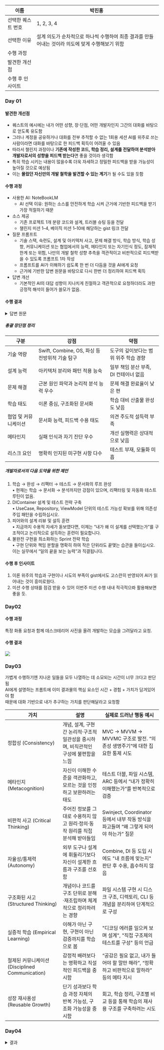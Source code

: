 | 이름               |박진홍|
| ------------------ | --- |
| 선택한 퀘스트 번호 |1, 2, 3, 4|
| 선택한 이유        |설계 의도가 순차적으로 하나씩 수행하여 최종 결과를 만들어내는 것이라 의도에 맞게 수행해보기 위함|
| 수행 과정          |      |
| 발견한 개선점      |     |
| 수행 후 인사이트   |     |

### Day 01
#### 발견한 개선점
- 퀘스트의 예시에는 내가 어떤 성향, 장·단점, 어떤 개발자인지 그간의 대화를 바탕으로 얻도록 유도함
- 그러나 계정을 공유하거나 대화를 전부 추적할 수 없는 1회용 세션 AI를 위주로 쓰는 사람이라면 대화를 바탕으로 한 피드백 획득이 어려울 수 있음
- 따라서 챌린지 과정이나 **기존에 작성한 코드, 학습 정리, 설계를 전달하여 분석받아 개발자로서의 성향을 피드백 받는다**면 좋을 것이라 생각함
- 특히 학습 시키는 내용이 많을수록 더욱 자세하고 정밀한 피드백을 받을 가능성이 높아질 것으로 예상됨
- 이는 **몰랐던 자신만의 개발 철학을 발견할 수 있는 계기**가 될 수도 있을 듯함

#### 수행 과정
- 사용한 AI: NoteBookLM
  - AI 선택 이유: 원하는 소스를 안전하게 학습 시켜 근거에 기반한 피드백을 받기 가장 적절하기 때문
- 소스 제공
  - 기존 프로젝트 1개 분량 코드와 설계, 트러블 슈팅 등을 전달
  - 챌린지 미션 1–4, 베이직 미션 1–10에 해당하는 gist 링크 전달
- 질문 프롬프트
  - 기술 스택, 숙련도, 설계 및 아키텍처 사고, 문제 해결 방식, 학습 방식, 학습 성향, 커뮤니케이션 또는 협업에서의 능력, 메타인지 또는 자기인식 정도, 잠재적 한계 또는 위험, 나만의 개발 철학 성향 추측을 객관적이고 비판적으로 피드백받을 수 있도록 프롬프트 1차 작성
  - 프롬프트를 AI가 이해하기 쉽도록 한 번 더 다듬을 것을 AI에게 요청
  - 근거에 기반한 답변 원문을 바탕으로 다시 한번 더 정리하여 피드백 획득
- 답변 개선
  - 기본적인 AI의 대답 성향이 지나치게 친절하고 객관적으로 요청하더라도 과한 긍정적 해석이 들어가 쓸모가 없음.

#### 수행 결과
<details>
  <summary> 답변 원문 </summary>

  아래는 주어진 코드, 설계, 학습 정리 문서를 기반으로 도출된 항목별 비판적 분석입니다. 과도한 칭찬은 배제하고, 관찰 가능한 증거를 기반으로 장단점을 명확히 구분하여 서술합니다.

---

1. 사용한 기술 스택과 해당 스택에 대한 숙련도

장점:
	•	Swift 언어 특성 (mutating, Hashable, UUID, value/reference semantics)에 대해 실무적으로 응용하고 있으며, Combine을 활용한 iOS 앱 구성에서도 publisher/subject 흐름을 명확히 이해하고 적용함.
	•	비동기 처리 (Task, async/await, MainActor)에 대해 직접 디버깅하며 접근하고 있고, Regex, NSPredicate, DispatchQueue까지 폭넓게 사용.
	•	OS와 메모리 구조, 컴파일러 동작 등 범위를 넓혀 학습하는 태도는 상위 10% 개발자군에 가까운 폭넓은 호기심과 확장 의지를 반영함.

단점:
	•	실습된 도메인의 깊이에 비해 폭이 지나치게 넓음. 예: Regex, HashMap, Parser, OS 등을 모두 다루되, 각각이 완성되거나 실용화되지는 않음.
	•	UIKit에 대한 이해도는 충분하나, CoreData는 래퍼 수준으로 사용하고 있어 fetch predicate, relationship, background context 등 고급 활용은 확인되지 않음.
	•	단위 테스트, CI/CD, 네트워크 레이어 구성 등 실전 서비스 개발에서 요구되는 핵심 기술은 부재.

---

2. 아키텍처적 사고 및 설계 능력

장점:
	•	View/ViewModel/UseCase/Repository의 책임 분리 구조가 명확하며, 실제 iOS 앱 아키텍처(MVVMC)를 반영하고 있음.
	•	상태 머신을 클로저 + 딕셔너리 방식으로 처리하는 등 설계 유연성과 재사용성 고려가 있음.
	•	Value Object, DTO, Factory, Mapper, DI 등 도메인 설계 관점에서의 실험과 의식적인 적용이 다수 확인됨.

단점:
	•	일부 레이어 설계가 형식적인 수준에 머무름. 예: UseCase는 orchestration 외 로직을 직접 보유하고 있어 도메인 서비스와 경계가 불분명함.
	•	Repository가 CoreDataStack을 직접 사용하면서 영속성 계층이 외부로 노출됨 (진정한 DIP 미흡).
	•	DIContainer 없이 AppCoordinator에서 직접 CoreDataStack 등 생성 → 단위 테스트, 확장성 측면에서 약점.

---

3. 문제 해결 및 디버깅 능력

장점:
	•	복잡한 오류의 원인 (Command-Line Tool에서의 Bundle.main 접근 불가, Regex 리터럴 오류, XML 트리 파싱 오류)을 논리적으로 추적함.
	•	디버깅 중 실수나 실패를 문서화하고 개선하려는 습관이 내재화되어 있음.
	•	Task/Thread.sleep, DispatchQueue 간 차이 등 concurrency 이슈에 대한 실험적 접근도 우수.

단점:
	•	일부 미해결 문제를 “TODO”나 주석으로 남겨두는 경향 → 문제 해결을 미루는 습관이 누적되면 실제 프로젝트에서는 기술 부채로 전이됨.
	•	문제를 지나치게 기술적 요소로 환원하여 본질적 요구사항(사용자 행동, UX 흐름 등)에서 벗어나는 경향이 있음.

---

4. 학습 방식 및 성향

장점:
	•	선행 설계 → 구현 → 디버깅 → 회고 → 정리의 구조화된 루틴이 확립되어 있음.
	•	단순 기능 구현을 넘어 내부 동작 원리(해시 충돌, load factor 등)를 문서화하고 직접 실험하려는 성향.
	•	반례, 실패 원인, 개선 가능성까지 분석하며 학습 결과를 자기 언어로 재구성함.

단점:
	•	완성도보다는 학습 자체에 의미를 두는 경향이 강해, 산출물의 완결성이 떨어짐 (ex. Memory 시뮬레이터 미구현, XML 속성 미완료).
	•	구현과 학습을 병행하다 우선순위를 잃는 경우 존재 → 일정 기반 프로젝트에서는 단점으로 작용 가능.

---

5. 커뮤니케이션 및 협업 능력

장점:
	•	미션 리뷰 및 피드백에서 피어의 의견을 겸손하고 긍정적으로 수용하며, 이를 실제 개선에 반영.
	•	설계 근거, 디버깅 경로, 실수 기록까지 명확히 기술하여 협업 시 정보 비대칭을 줄이는 문서화를 지향함.
	•	자기 지식 공유에 대한 개방성이 높음 (피어 자료 요청에 흔쾌히 수용 등).

단점:
	•	코드 외 설득력 있는 의사결정 근거의 설명이 다소 부족. 예: 왜 이런 구조가 적합했는지에 대한 설명은 추상적이거나 생략되는 경우 존재.
	•	의견을 수용하는 데 적극적이지만, 반대로 논리적으로 설득하거나 주장을 관철하는 커뮤니케이션은 상대적으로 약함.

---

6. 메타인지 수준

장점:
	•	자신의 구현 미완, 지식 부족, 불완전한 이해를 정확하게 인식하고 기록함 (예: Regex 패턴 부족, XML Attribute 누락 등).
	•	학습-구현 균형, 과도한 설계, 테스트 부족 등을 스스로 문제화할 수 있는 수준의 자기 성찰력을 지님.
	•	“완성 못함”을 감추지 않으며, 그것이 발생한 이유와 맥락까지 기술함.

단점:
	•	때때로 메타인지가 과도한 자기 비판으로 전이되어, 작은 실패에 집착하거나 완성도를 지나치게 염두에 두는 태도로 이어질 수 있음.
	•	고도화된 분석이 실제 구현이나 행동 변화로 이어지는 비율은 아직 낮음 (분석 → 수정 루프가 명확히 끊어지는 부분 존재).

---

7. 잠재적 한계 및 리스크 요인
	•	미완성/미구현의 누적: 핵심 기능이 빠져 있거나 임시 처리된 사례가 반복됨 (TODO: error 처리, Prolog 파싱, triangle area 계산, fetchAllEvents() 등).
	•	모듈화 미흡: 일부 ViewModel에 너무 많은 책임이 집중되어 있어 코드 복잡도 증가 우려 (SignInViewModel, SignUpViewModel 등).
	•	테스트 빈약: 전반적으로 테스트 전략(단위, 통합, UI, 오류 등)이 부재하며, 휴먼 테스트에 의존하고 있음.
	•	DI 전략 부재: AppCoordinator에서 의존성을 직접 생성 → 확장성 및 테스트 용이성 저하.

---

8. 추정되는 개발 철학 및 사고방식

“깊이 이해하고, 실험을 통해 배운다. 설계는 명확해야 하고, 구현은 학습의 도구다. 실수는 감추지 않고 기록하며 개선한다.”

	•	이론적 기반을 중시하고, 그 기반 위에서 실제 코드를 실험적으로 쌓아 올리는 방식을 선호.
	•	과정을 문서화하는 습관이 내재화되어 있고, 나의 이해를 동료나 미래의 나에게 전달하기 위한 기록에 집중함.
	•	타인의 피드백에 열려 있으며, 학습은 단순 암기보다는 의미 있는 구조화와 개념화에 가까움.

---

총괄 장단점 정리

구분	강점	약점
기술 역량	Swift, Combine, OS, 파싱 등 전방위적 기술 탐구	도구의 깊이보다는 범위 위주 학습 경향
설계 능력	아키텍처 분리와 패턴 적용 능숙	일부 책임 분산 부족, DI 컨테이너 없음
문제 해결	근본 원인 파악과 논리적 분석 능력 우수	문제 해결 완료율이 낮은 편
학습 태도	이론 중심, 구조화된 문서화	학습 대비 산출물 완성도 낮음
협업 및 커뮤니케이션	문서화 능력, 피드백 수용 태도	의견 주도적 설득력 부족
메타인지	실패 인식과 자기 진단 우수	개선 실행력은 상대적으로 낮음
리스크 요인	명확히 인지된 미구현 사항 다수	테스트 부재, 모듈화 미흡

---

개발자로서의 다음 도약을 위한 제언
	1.	학습 → 완성 → 리팩터 → 테스트 → 문서화의 루프 완성
	•	현재는 학습 → 문서화 → 분석까지만 강점이 있으며, 리팩터링 및 자동화 테스트 루틴이 없음.
	2.	DIContainer 설계 및 테스트 전략 구축
	•	UseCase, Repository, ViewModel 단위의 테스트 가능성 확보를 위해 의존성 주입 패턴을 수립하십시오.
	3.	피어와의 설계 리뷰 및 설득 훈련
	•	지금까지 수용적 자세가 돋보였다면, 이제는 “내가 왜 이 설계를 선택했는가”를 구조적이고 논리적으로 설득하는 훈련이 필요합니다.
	4.	불완전 구현을 최소화하는 Sprint 전략 학습
	•	구현 단위와 책임 분할을 명확히 하여 작은 단위라도 끝맺는 습관을 들이십시오. 이는 실무에서 “일의 끝을 보는 능력”과 직결됩니다.

---

</details>

##### 총괄 장단점 정리

| 구분                 | 강점                                                 | 약점                                                |
|----------------------|------------------------------------------------------|-----------------------------------------------------|
| 기술 역량            | Swift, Combine, OS, 파싱 등 전방위적 기술 탐구       | 도구의 깊이보다는 범위 위주 학습 경향               |
| 설계 능력            | 아키텍처 분리와 패턴 적용 능숙                       | 일부 책임 분산 부족, DI 컨테이너 없음               |
| 문제 해결            | 근본 원인 파악과 논리적 분석 능력 우수              | 문제 해결 완료율이 낮은 편                          |
| 학습 태도            | 이론 중심, 구조화된 문서화                          | 학습 대비 산출물 완성도 낮음                        |
| 협업 및 커뮤니케이션 | 문서화 능력, 피드백 수용 태도                       | 의견 주도적 설득력 부족                             |
| 메타인지             | 실패 인식과 자기 진단 우수                          | 개선 실행력은 상대적으로 낮음                       |
| 리스크 요인          | 명확히 인지된 미구현 사항 다수                      | 테스트 부재, 모듈화 미흡                            |

##### 개발자로서의 다음 도약을 위한 제언

1.	학습 → 완성 → 리팩터 → 테스트 → 문서화의 루프 완성  
	•	현재는 학습 → 문서화 → 분석까지만 강점이 있으며, 리팩터링 및 자동화 테스트 루틴이 없음.  
2.	DIContainer 설계 및 테스트 전략 구축  
	•	UseCase, Repository, ViewModel 단위의 테스트 가능성 확보를 위해 의존성 주입 패턴을 수립하십시오.  
3.	피어와의 설계 리뷰 및 설득 훈련  
	•	지금까지 수용적 자세가 돋보였다면, 이제는 “내가 왜 이 설계를 선택했는가”를 구조적이고 논리적으로 설득하는 훈련이 필요합니다.  
4.	불완전 구현을 최소화하는 Sprint 전략 학습  
	•	구현 단위와 책임 분할을 명확히 하여 작은 단위라도 끝맺는 습관을 들이십시오. 이는 실무에서 “일의 끝을 보는 능력”과 직결됩니다.

#### 수행 후 인사이트

1. 이론 위주의 학습과 구현이나 시도의 부족이 gist에서도 고스란히 반영되어 AI가 읽어내는 것이 흥미로웠다.
2. 미션 수행 상태를 점검 받을 수 있어 이번주 미션 수행 내내 적극적으롸 활용해보면 좋을 듯.

### Day02
#### 수행 과정
특정 화풍 요청과 함께 데스크테리어 사진을 올려 개발하는 모습을 그려달라고 요청.
#### 수행 결과
![](https://velog.velcdn.com/images/landelyse/post/ce311fc0-6f14-4aef-aa42-d3c3310a623b/image.png)


### Day03
가볍게 수행하기엔 지나온 일들을 모두 나열하는 데 소모되는 시간이 너무 크다고 판단됨  
AI에게 설명하는 프롬트에 이미 결과물의 핵심 요소인 시간 + 경험 + 가치가 담겨있어야 함  
때문에 대화 기반으로 내가 추구하는 가치를 판단해달라고 요청함

| 가치               | 설명                                                                 | 실제로 드러난 행동 예시                                                      |
|------------------|----------------------------------------------------------------------|----------------------------------------------------------------------------|
| 정합성 (Consistency) | 개념, 설계, 구현 간 논리적·구조적 일관성을 중시하며, 비직관적인 구성에 불편함을 느낌 | MVC → MVVM → MVVMC 구조로 발전. “의존성 생명주기”에 대한 집요한 통제 시도         |
| 메타인지 (Metacognition) | 자신이 이해한 수준을 객관화하고, 모르는 것을 인정하고 보완하려는 태도                 | 테스트 더블, 파일 시스템, ARC 등에서 “내가 정확히 이해했는가”를 반복적으로 검증    |
| 비판적 사고 (Critical Thinking) | 주어진 정보를 그대로 수용하지 않고 원리·정의·동작 원리를 직접 분석해 받아들임        | Swinject, Coordinator 등에서 내부 작동 방식을 파고들며 “왜 그렇게 되어야 하는가” 질문 |
| 자율성/통제력 (Autonomy) | 외부 도구나 설계에 휘둘리기보다 자신이 설계한 흐름과 구조를 선호함                 | Combine, DI 등 도입 시에도 "내 흐름에 맞는지" 판단 후 수용, 흡수하지 않음         |
| 구조화된 사고 (Structured Thinking) | 개념이나 코드를 구조 단위로 분해·재조립하며 체계적으로 정리하려는 경향             | 파일 시스템 구현 시 디스크 구조, 디렉토리, CLI 등 개념을 분리하여 단계적으로 구성   |
| 실증적 학습 (Empirical Learning) | 이해가 아닌 구현, 구현이 아닌 검증까지를 학습으로 봄                            | "디코딩 에러를 일으켜 보며 설계", "직접 구조체의 테스트를 구성" 등의 언급          |
| 절제된 커뮤니케이션 (Disciplined Communication) | 감정적 배려보다는 명확하고 직설적인 피드백을 중시함                              | “공감은 필요 없고, 내가 들어야 할 말만 해라”, “정확하고 비판적으로 말하라” 등의 메타 지시  |
| 성장 재사용성 (Reusable Growth) | 단기 성과보다 학습 과정 자체의 반복 가능성, 구조화 가능성을 중시함               | 회고, 학습 정리, 구조별 비교 등을 통해 학습의 재사용 구조를 구축하려는 시도         |

### Day04
<details>
	<summary> 결과 </summary>
### 개발자 포트폴리오

## 박진홍

---

## 1. 기술 스택 및 숙련도

**사용 기술 스택**

* Swift, Combine, UIKit, CoreData, Regex, NSPredicate, DispatchQueue, Task(async/await), OS 구조

**숙련도**

* Swift 언어 특징(value/reference semantics, Hashable, mutating, UUID 등)을 명확히 이해하고 응용 가능
* Combine을 활용하여 iOS 앱의 데이터 흐름을 능숙하게 관리 가능
* 비동기 처리 및 concurrency 개념에 대한 깊은 이해를 바탕으로 한 문제 해결 및 디버깅
* OS와 메모리 구조 등 시스템 전반에 대한 학습과 이해가 폭넓음

**한계점**

* 깊이보다는 넓은 범위에 대한 탐구로 인해 각 분야의 전문성 부족
* CoreData의 고급 기능(백그라운드 컨텍스트 등) 활용 부족
* 단위 테스트 및 CI/CD, 네트워크 계층에 대한 실전적 경험 부족

---

## 2. 아키텍처 설계 및 사고력

**장점**

* MVVMC 구조의 책임 분리를 명확히 구현하고 있음
* 상태 머신을 활용한 유연한 설계 능력 보유
* Value Object, DTO, Mapper, DI 등 설계 관점에서 명확한 구조화를 지속적으로 실험

**개선 필요**

* 일부 레이어(UseCase 등)의 책임이 모호하며, Repository의 영속성 계층이 외부로 노출되는 문제 존재
* DIContainer의 부재로 인해 의존성 관리가 비효율적이며, 확장성과 테스트 용이성 저하 가능

---

## 3. 문제 해결 및 디버깅 역량

**강점**

* 복잡한 문제(Regex, XML 파싱 오류 등)의 근본 원인을 정확히 분석하고 해결
* 디버깅 과정을 문서화하며 개선점을 도출하는 습관 내재화
* concurrency 이슈에 대한 논리적이며 실험적인 접근 방식

**개선 필요**

* 문제를 미완으로 남기는 경향 존재(TODO 주석 등)
* 문제의 본질적 요구사항(사용자 경험, UX)보다는 기술적 요소에만 초점 맞추는 경향

---

## 4. 학습 방식 및 태도

**강점**

* 선행 설계 → 구현 → 디버깅 → 회고 → 정리의 체계적인 루틴 구축
* 이론을 문서화하고 직접 실험을 통해 깊게 이해하려는 성향
* 실패 사례 및 반례를 철저히 분석하고 자기 언어로 재구성하여 학습

**개선 필요**

* 학습 목적이 강해 실제 완성도와 완결성이 다소 낮음
* 구현과 학습의 우선순위 조정 미흡으로 프로젝트 일정 관리 측면의 리스크 존재

---

## 5. 커뮤니케이션 및 협업 능력

**장점**

* 피어 피드백 수용에 겸손하며, 개선 사항 적극 반영
* 명확한 문서화로 협업 효율 증대
* 지식 공유 및 개방적 커뮤니케이션 유지

**개선 필요**

* 의사결정의 논리적이고 설득력 있는 근거 설명 미흡
* 자신의 의견을 설득하고 관철시키는 능력이 상대적으로 약함

---

## 6. 메타인지 역량

**장점**

* 자신의 부족함(Regex, XML Attribute 미완 등)을 객관적으로 인지하고 기록함
* 과도한 설계, 학습과 구현 균형, 테스트 부족 등을 스스로 문제화하며 성찰 가능

**개선 필요**

* 과도한 자기 비판으로 인해 작은 실패에 집착하는 경향 존재
* 메타인지 분석을 행동 변화와 실제 구현으로 이어가는 데 있어 실행력이 부족

---

## 7. 잠재 리스크 요인

* 미완성 및 미구현 기능의 반복적 누적으로 인한 기술 부채 가능성
* 일부 ViewModel의 과도한 책임 집중으로 코드 복잡도 증가
* 테스트 전략 미비로 품질 관리 취약성
* DI 전략의 미흡으로 인해 유지보수와 확장성 제한

---

## 8. 개발 철학 및 가치관

> "깊이 이해하고, 실험을 통해 배우며, 명확한 설계를 바탕으로 구현하고, 실수를 기록하여 개선한다."

* **정합성**: MVVM → MVVMC로 발전, 의존성 생명주기에 대한 철저한 통제
* **메타인지**: 정확한 이해 여부를 반복 검증
* **비판적 사고**: 내부 작동 원리 분석을 통한 근본적 이해
* **자율성/통제력**: 도구와 설계를 무조건 흡수하지 않고 자신의 구조에 맞게 적용
* **구조화된 사고**: 복잡한 개념을 단계적으로 분리하여 명확히 구현
* **실증적 학습**: 직접 구현과 검증을 통한 학습
* **절제된 커뮤니케이션**: 감정적 공감보다 정확하고 직설적인 피드백 선호
* **성장 재사용성**: 반복 가능하며 구조화된 학습 프로세스 구축

---

## 총괄 평가

| 구분      | 강점                   | 개선 필요                      |
| ------- | -------------------- | -------------------------- |
| 기술 역량   | Swift 및 폭넓은 기술 탐구 능력 | 깊이 있는 전문성 강화 필요            |
| 아키텍처 설계 | 구조적 책임 분리 능숙         | 책임 경계 및 DI 전략 개선 필요        |
| 문제 해결   | 논리적이고 분석적인 접근력       | 문제 해결의 완료율 향상 필요           |
| 학습 태도   | 이론 중심의 문서화 및 학습 구조화  | 산출물의 완성도와 우선순위 관리 개선 필요    |
| 협업 및 소통 | 명확한 문서화 및 피드백 수용 능력  | 의사결정 설득력 및 주도성 강화 필요       |
| 메타인지    | 정확한 자기 진단과 성찰력       | 자기 비판을 실제 행동으로 전환하는 실행력 필요 |
| 리스크 관리  | 미구현 사항의 명확한 인지       | 테스트 전략 및 모듈화 개선 필요         |

</details>
